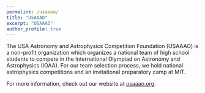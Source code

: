 ```yaml
---
permalink: /usaaao/
title: "USAAAO"
excerpt: "USAAAO"
author_profile: true
---
```


The USA Astronomy and Astrophysics Competition Foundation (USAAAO) is a non-profit organization which organizes a national team of high school students to compete in the International Olympiad on Astronomy and Astrophysics (IOAA). For our team selection process, we hold national astrophysics competitions and an invitational preparatory camp at MIT.

For more information, check out our website at [usaaao.org](https://usaaao.org/).
